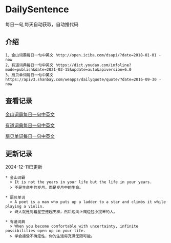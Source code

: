 # DailySentence

每日一句,每天自动获取，自动推代码

## 介绍

```
1、金山词霸每日一句中英文 http://open.iciba.com/dsapi/?date=2018-01-01 - now
2、有道词典每日一句中英文 https://dict.youdao.com/infoline?mode=publish&date=2021-03-15&update=auto&apiversion=6.0
3、扇贝单词每日一句中英文 https://apiv3.shanbay.com/weapps/dailyquote/quote/?date=2016-09-30 - now
```

## 查看记录

[金山词霸每日一句中英文](./data/iciba/)

[有道词典每日一句中英文](./data/youdao/)

[扇贝单词每日一句中英文](./data/shanbay/)

## 更新记录
2024-12-11已更新 
```
* 金山词霸
  > It is not the years in your life but the life in your years.
  > 不是生命中的岁月，而是岁月中的生命。

* 扇贝单词
  > A poet is a man who puts up a ladder to a star and climbs it while playing a violin.
  > 诗人就是对着星空搭起天梯，然后边向上爬边拉小提琴的人。

* 有道词典
  > When you become comfortable with uncertainty, infinite possibilities open up in your life.
  > 学会接受不确定性，你的生活将充满无限可能。

```
